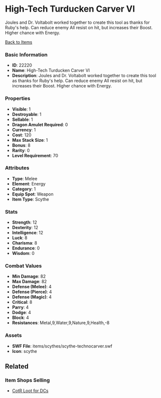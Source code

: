 # High-Tech Turducken Carver VI

Joules and Dr. Voltabolt worked together to create this tool as thanks for Ruby's help. Can reduce enemy All resist on hit, but increases their Boost. Higher chance with Energy.

[Back to Items](../items.md)

### Basic Information

- **ID**: 22220
- **Name**: High-Tech Turducken Carver VI
- **Description**: Joules and Dr. Voltabolt worked together to create this tool as thanks for Ruby&#039;s help. Can reduce enemy All resist on hit, but increases their Boost. Higher chance with Energy.

### Properties

- **Visible**: 1
- **Destroyable**: 1
- **Sellable**: 1
- **Dragon Amulet Required**: 0
- **Currency**: 1
- **Cost**: 120
- **Max Stack Size**: 1
- **Bonus**: 8
- **Rarity**: 0
- **Level Requirement**: 70

### Attributes

- **Type**: Melee
- **Element**: Energy
- **Category**: 1
- **Equip Spot**: Weapon
- **Item Type**: Scythe

### Stats

- **Strength**: 12
- **Dexterity**: 12
- **Intelligence**: 12
- **Luck**: 8
- **Charisma**: 8
- **Endurance**: 0
- **Wisdom**: 0

### Combat Values

- **Min Damage**: 82
- **Max Damage**: 82
- **Defense (Melee)**: 4
- **Defense (Pierce)**: 4
- **Defense (Magic)**: 4
- **Critical**: 8
- **Parry**: 4
- **Dodge**: 4
- **Block**: 4
- **Resistances**: Metal,9,Water,9,Nature,9,Health,-8

### Assets

- **SWF File**: items/scythes/scythe-technocarver.swf
- **Icon**: scythe

## Related

### Item Shops Selling

- [CotR Loot for DCs](../item-shops/820-cotr-loot-for-dcs.md)

